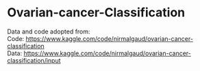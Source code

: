# Ovarian-cancer-Classification

Data and code adopted from: <br>
Code: https://www.kaggle.com/code/nirmalgaud/ovarian-cancer-classification <br>
Data: https://www.kaggle.com/code/nirmalgaud/ovarian-cancer-classification/input


